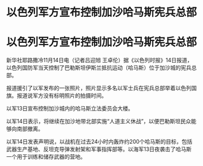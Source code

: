 # 以色列军方宣布控制加沙哈马斯宪兵总部

# 以色列军方宣布控制加沙哈马斯宪兵总部

新华社耶路撒冷11月14日电（记者吕迎旭 王卓伦）据《以色列时报》14日报道，以色列国防军当天控制了巴勒斯坦伊斯兰抵抗运动（哈马斯）位于加沙城的宪兵总部。

报道援引了以军发布的一张照片，照片显示多名以军士兵在宪兵总部举着以色列国旗。报道说军方没有标明照片的拍摄时间。

以军13日宣布控制加沙城内的哈马斯立法委员会大楼。

以军14日表示，将继续在加沙地带北部实施“人道主义休战”，以便巴勒斯坦民众能够向南部撤离。

以军14日发表声明说，以战机在过去24小时内轰炸约200个哈马斯的目标，包括武器生产基地、反坦克导弹发射架和军事指挥部等。以海军13日夜袭击了哈马斯一个用于训练和储存武器的营地。

